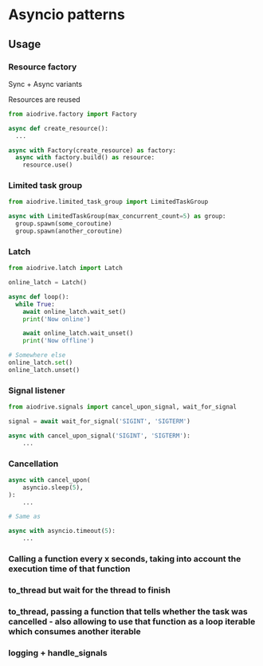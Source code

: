 # Asyncio patterns


## Usage


### Resource factory

Sync + Async variants

Resources are reused

```py
from aiodrive.factory import Factory

async def create_resource():
  ...

async with Factory(create_resource) as factory:
  async with factory.build() as resource:
    resource.use()
```


### Limited task group

```py
from aiodrive.limited_task_group import LimitedTaskGroup

async with LimitedTaskGroup(max_concurrent_count=5) as group:
  group.spawn(some_coroutine)
  group.spawn(another_coroutine)
```


### Latch

```py
from aiodrive.latch import Latch

online_latch = Latch()

async def loop():
  while True:
    await online_latch.wait_set()
    print('Now online')

    await online_latch.wait_unset()
    print('Now offline')

# Somewhere else
online_latch.set()
online_latch.unset()
```


### Signal listener

```py
from aiodrive.signals import cancel_upon_signal, wait_for_signal

signal = await wait_for_signal('SIGINT', 'SIGTERM')

async with cancel_upon_signal('SIGINT', 'SIGTERM'):
    ...
```


### Cancellation

```py
async with cancel_upon(
    asyncio.sleep(5),
):
    ...

# Same as

async with asyncio.timeout(5):
    ...
```


### Calling a function every x seconds, taking into account the execution time of that function

### to_thread but wait for the thread to finish
### to_thread, passing a function that tells whether the task was cancelled - also allowing to use that function as a loop iterable which consumes another iterable
### logging + handle_signals
